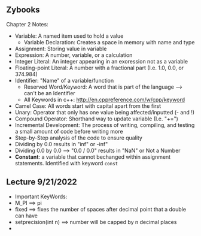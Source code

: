 ## Zybooks
Chapter 2 Notes:
* Variable: A named item used to hold a value
  * Variable Declaration: Creates a space in memory with name and type
* Assignment: Storing value in variable
* Expression: A number, variable, or a calculation
* Integer Literal: An integer appearing in an exoression not as a variable
* Floating-point Literal: A number with a fractional part (I.e. 1.0, 0.0, or 374.984)
* Identifier: "Name" of a variable/function
  * Reserved Word/Keyword: A word that is part of the language --> can't be an Identifier
  * All Keywords in c++: http://en.cppreference.com/w/cpp/keyword
* Camel Case: All words start with capital apart from the first
* Unary: Operator that only has one value being affected/inputted (- and !)
* Compound Operator: Shorthand way to update variable (I.e. "+=")
* Incremental Development: The process of writing, compiling, and testing a small amount of code before writing more
 * Step-by-Step analysis of the code to ensure quality
* Dividing by 0.0 results in "inf" or -inf"
 * Dividing 0.0 by 0.0 --> "0.0 / 0.0" results in "NaN" or Not a Number
* **Constant**: a variable that cannot bechanged within assignment statements. Identified with keyword ```const```

## Lecture 9/21/2022
* Important KeyWords:
 * M_PI ==> pi
 * fixed ==> fixes the number of spaces after decimal point that a double can have
 * setprecision(int n) ==> number will be capped by n decimal places
* 
